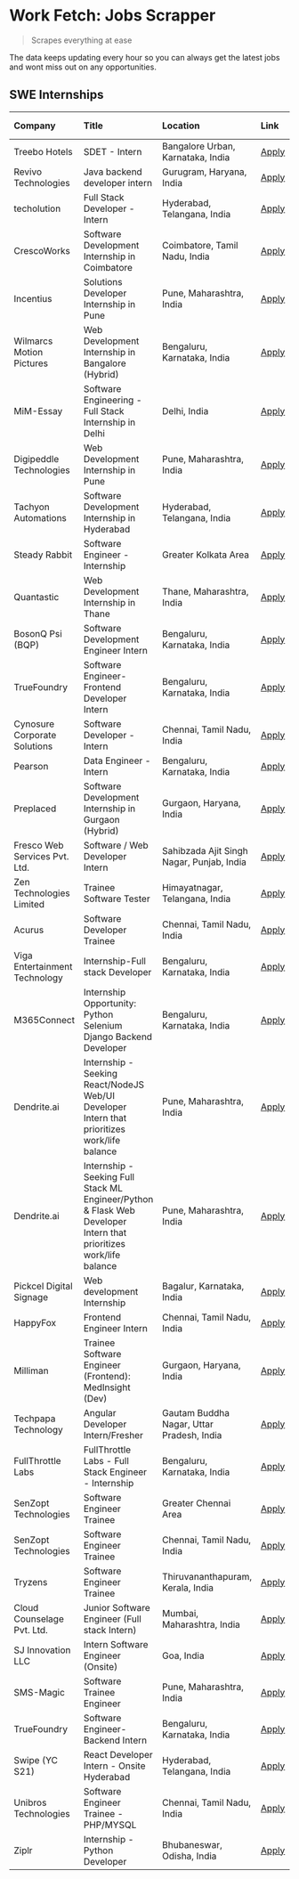 # Work Fetch: Jobs Scrapper
> Scrapes everything at ease

The data keeps updating every hour so you can always get the latest jobs and wont miss out on any opportunities.

## SWE Internships
<!--START_SECTION:workfetch-->
| Company                       | Title                                                                                                              | Location                                  | Link                                                                                                                                                                                                                                                                                                                          | Date Posted   |
|:------------------------------|:-------------------------------------------------------------------------------------------------------------------|:------------------------------------------|:------------------------------------------------------------------------------------------------------------------------------------------------------------------------------------------------------------------------------------------------------------------------------------------------------------------------------|:--------------|
| Treebo Hotels                 | SDET - Intern                                                                                                      | Bangalore Urban, Karnataka, India         | [Apply](https://in.linkedin.com/jobs/view/sdet-intern-at-treebo-hotels-3902832257?position=10&pageNum=0&refId=PzfvFHaIRKcbwUkPPsFkGA%3D%3D&trackingId=4cnQ9fqUZswjIDn4Ebrmfw%3D%3D&trk=public_jobs_jserp-result_search-card)                                                                                                  | 2024-04-19    |
| Revivo Technologies           | Java backend developer intern                                                                                      | Gurugram, Haryana, India                  | [Apply](https://in.linkedin.com/jobs/view/java-backend-developer-intern-at-revivo-technologies-3906034446?position=28&pageNum=0&refId=PzfvFHaIRKcbwUkPPsFkGA%3D%3D&trackingId=wqQfcisOtADblLJOaVPHLg%3D%3D&trk=public_jobs_jserp-result_search-card)                                                                          | 2024-04-19    |
| techolution                   | Full Stack Developer - Intern                                                                                      | Hyderabad, Telangana, India               | [Apply](https://in.linkedin.com/jobs/view/full-stack-developer-intern-at-techolution-3904814977?position=29&pageNum=0&refId=PzfvFHaIRKcbwUkPPsFkGA%3D%3D&trackingId=8YwSZJkVdvN4fMrp6c%2FXVg%3D%3D&trk=public_jobs_jserp-result_search-card)                                                                                  | 2024-04-18    |
| CrescoWorks                   | Software Development Internship in Coimbatore                                                                      | Coimbatore, Tamil Nadu, India             | [Apply](https://in.linkedin.com/jobs/view/software-development-internship-in-coimbatore-at-crescoworks-3904327953?position=7&pageNum=0&refId=PzfvFHaIRKcbwUkPPsFkGA%3D%3D&trackingId=ISlQAG40CrfF35T8dkv9vw%3D%3D&trk=public_jobs_jserp-result_search-card)                                                                   | 2024-04-17    |
| Incentius                     | Solutions Developer Internship in Pune                                                                             | Pune, Maharashtra, India                  | [Apply](https://in.linkedin.com/jobs/view/solutions-developer-internship-in-pune-at-incentius-3904329499?position=15&pageNum=0&refId=PzfvFHaIRKcbwUkPPsFkGA%3D%3D&trackingId=Q7ZS9VOD4Ogq78KDZ%2FVvow%3D%3D&trk=public_jobs_jserp-result_search-card)                                                                         | 2024-04-17    |
| Wilmarcs Motion Pictures      | Web Development Internship in Bangalore (Hybrid)                                                                   | Bengaluru, Karnataka, India               | [Apply](https://in.linkedin.com/jobs/view/web-development-internship-in-bangalore-hybrid-at-wilmarcs-motion-pictures-3904333111?position=44&pageNum=0&refId=PzfvFHaIRKcbwUkPPsFkGA%3D%3D&trackingId=xoacNfdlsH4Athi8BT8LjA%3D%3D&trk=public_jobs_jserp-result_search-card)                                                    | 2024-04-17    |
| MiM-Essay                     | Software Engineering - Full Stack Internship in Delhi                                                              | Delhi, India                              | [Apply](https://in.linkedin.com/jobs/view/software-engineering-full-stack-internship-in-delhi-at-mim-essay-3901647332?position=19&pageNum=0&refId=PzfvFHaIRKcbwUkPPsFkGA%3D%3D&trackingId=0%2FUPVbZHX9mX4tCNsv%2FXYA%3D%3D&trk=public_jobs_jserp-result_search-card)                                                          | 2024-04-15    |
| Digipeddle Technologies       | Web Development Internship in Pune                                                                                 | Pune, Maharashtra, India                  | [Apply](https://in.linkedin.com/jobs/view/web-development-internship-in-pune-at-digipeddle-technologies-3898605884?position=38&pageNum=0&refId=PzfvFHaIRKcbwUkPPsFkGA%3D%3D&trackingId=AH16dGx8Fu%2B4cICFbBGQIg%3D%3D&trk=public_jobs_jserp-result_search-card)                                                               | 2024-04-13    |
| Tachyon Automations           | Software Development Internship in Hyderabad                                                                       | Hyderabad, Telangana, India               | [Apply](https://in.linkedin.com/jobs/view/software-development-internship-in-hyderabad-at-tachyon-automations-3896969464?position=23&pageNum=0&refId=PzfvFHaIRKcbwUkPPsFkGA%3D%3D&trackingId=bGdjeTnEFEYwrf6PbjEdSw%3D%3D&trk=public_jobs_jserp-result_search-card)                                                           | 2024-04-12    |
| Steady Rabbit                 | Software Engineer - Internship                                                                                     | Greater Kolkata Area                      | [Apply](https://in.linkedin.com/jobs/view/software-engineer-internship-at-steady-rabbit-3885171077?position=4&pageNum=0&refId=PzfvFHaIRKcbwUkPPsFkGA%3D%3D&trackingId=yVjzSYTiEeizPoxTz8YI5Q%3D%3D&trk=public_jobs_jserp-result_search-card)                                                                                  | 2024-04-08    |
| Quantastic                    | Web Development Internship in Thane                                                                                | Thane, Maharashtra, India                 | [Apply](https://in.linkedin.com/jobs/view/web-development-internship-in-thane-at-quantastic-3888221292?position=58&pageNum=0&refId=PzfvFHaIRKcbwUkPPsFkGA%3D%3D&trackingId=i4uuxp8pwe390lWc2IWicA%3D%3D&trk=public_jobs_jserp-result_search-card)                                                                             | 2024-04-08    |
| BosonQ Psi (BQP)              | Software Development Engineer Intern                                                                               | Bengaluru, Karnataka, India               | [Apply](https://in.linkedin.com/jobs/view/software-development-engineer-intern-at-bosonq-psi-bqp-3888328596?position=22&pageNum=0&refId=PzfvFHaIRKcbwUkPPsFkGA%3D%3D&trackingId=tr53Oxq59GODVW6MonAE3Q%3D%3D&trk=public_jobs_jserp-result_search-card)                                                                        | 2024-04-06    |
| TrueFoundry                   | Software Engineer- Frontend Developer Intern                                                                       | Bengaluru, Karnataka, India               | [Apply](https://in.linkedin.com/jobs/view/software-engineer-frontend-developer-intern-at-truefoundry-3887320206?position=13&pageNum=0&refId=PzfvFHaIRKcbwUkPPsFkGA%3D%3D&trackingId=PwvesIypAhsoPPcpNtrNVw%3D%3D&trk=public_jobs_jserp-result_search-card)                                                                    | 2024-04-05    |
| Cynosure Corporate Solutions  | Software Developer -Intern                                                                                         | Chennai, Tamil Nadu, India                | [Apply](https://in.linkedin.com/jobs/view/software-developer-intern-at-cynosure-corporate-solutions-3884767755?position=14&pageNum=0&refId=PzfvFHaIRKcbwUkPPsFkGA%3D%3D&trackingId=WEtZ675%2F4gQiXKTsDf39vg%3D%3D&trk=public_jobs_jserp-result_search-card)                                                                   | 2024-04-04    |
| Pearson                       | Data Engineer - Intern                                                                                             | Bengaluru, Karnataka, India               | [Apply](https://in.linkedin.com/jobs/view/data-engineer-intern-at-pearson-3884561204?position=60&pageNum=0&refId=PzfvFHaIRKcbwUkPPsFkGA%3D%3D&trackingId=a5XegIbVYPBvrjNiuZ9TQQ%3D%3D&trk=public_jobs_jserp-result_search-card)                                                                                               | 2024-04-04    |
| Preplaced                     | Software Development Internship in Gurgaon (Hybrid)                                                                | Gurgaon, Haryana, India                   | [Apply](https://in.linkedin.com/jobs/view/software-development-internship-in-gurgaon-hybrid-at-preplaced-3880567870?position=18&pageNum=0&refId=PzfvFHaIRKcbwUkPPsFkGA%3D%3D&trackingId=yw0YWOWsiIgPJSVJmsyB2A%3D%3D&trk=public_jobs_jserp-result_search-card)                                                                | 2024-04-01    |
| Fresco Web Services Pvt. Ltd. | Software / Web Developer Intern                                                                                    | Sahibzada Ajit Singh Nagar, Punjab, India | [Apply](https://in.linkedin.com/jobs/view/software-web-developer-intern-at-fresco-web-services-pvt-ltd-3880552598?position=50&pageNum=0&refId=PzfvFHaIRKcbwUkPPsFkGA%3D%3D&trackingId=m8CJBqX4eM%2FX598EjkHtGQ%3D%3D&trk=public_jobs_jserp-result_search-card)                                                                | 2024-04-01    |
| Zen Technologies Limited      | Trainee Software  Tester                                                                                           | Himayatnagar, Telangana, India            | [Apply](https://in.linkedin.com/jobs/view/trainee-software-tester-at-zen-technologies-limited-3872100214?position=8&pageNum=0&refId=PzfvFHaIRKcbwUkPPsFkGA%3D%3D&trackingId=7%2FH%2FpYn86%2FcBNLvvcGCI7g%3D%3D&trk=public_jobs_jserp-result_search-card)                                                                      | 2024-03-26    |
| Acurus                        | Software Developer Trainee                                                                                         | Chennai, Tamil Nadu, India                | [Apply](https://in.linkedin.com/jobs/view/software-developer-trainee-at-acurus-3871400616?position=16&pageNum=0&refId=PzfvFHaIRKcbwUkPPsFkGA%3D%3D&trackingId=P9lHGm1GRx%2FDkpUM1mfTUA%3D%3D&trk=public_jobs_jserp-result_search-card)                                                                                        | 2024-03-26    |
| Viga Entertainment Technology | Internship-Full stack Developer                                                                                    | Bengaluru, Karnataka, India               | [Apply](https://in.linkedin.com/jobs/view/internship-full-stack-developer-at-viga-entertainment-technology-3870669789?position=20&pageNum=0&refId=PzfvFHaIRKcbwUkPPsFkGA%3D%3D&trackingId=b1rvM%2BQzicK7HeMSX2KPPA%3D%3D&trk=public_jobs_jserp-result_search-card)                                                            | 2024-03-25    |
| M365Connect                   | Internship Opportunity: Python Selenium Django Backend Developer                                                   | Bengaluru, Karnataka, India               | [Apply](https://in.linkedin.com/jobs/view/internship-opportunity-python-selenium-django-backend-developer-at-m365connect-3868219387?position=59&pageNum=0&refId=PzfvFHaIRKcbwUkPPsFkGA%3D%3D&trackingId=ZcHaat%2BVRP7HsTWlc2LNTA%3D%3D&trk=public_jobs_jserp-result_search-card)                                              | 2024-03-24    |
| Dendrite.ai                   | Internship - Seeking React/NodeJS Web/UI Developer Intern that prioritizes work/life balance                       | Pune, Maharashtra, India                  | [Apply](https://in.linkedin.com/jobs/view/internship-seeking-react-nodejs-web-ui-developer-intern-that-prioritizes-work-life-balance-at-dendrite-ai-3853583200?position=31&pageNum=0&refId=PzfvFHaIRKcbwUkPPsFkGA%3D%3D&trackingId=yudqFoxWSDHmNT%2BmZLEMWQ%3D%3D&trk=public_jobs_jserp-result_search-card)                   | 2024-03-12    |
| Dendrite.ai                   | Internship - Seeking Full Stack ML Engineer/Python & Flask Web Developer Intern that prioritizes work/life balance | Pune, Maharashtra, India                  | [Apply](https://in.linkedin.com/jobs/view/internship-seeking-full-stack-ml-engineer-python-flask-web-developer-intern-that-prioritizes-work-life-balance-at-dendrite-ai-3853583202?position=56&pageNum=0&refId=PzfvFHaIRKcbwUkPPsFkGA%3D%3D&trackingId=9ZAMFwoDiNZVAJSHQdz1Jg%3D%3D&trk=public_jobs_jserp-result_search-card) | 2024-03-12    |
| Pickcel Digital Signage       | Web development Internship                                                                                         | Bagalur, Karnataka, India                 | [Apply](https://in.linkedin.com/jobs/view/web-development-internship-at-pickcel-digital-signage-3849506118?position=48&pageNum=0&refId=PzfvFHaIRKcbwUkPPsFkGA%3D%3D&trackingId=aalk2VbHWk7uGIQXBmuGRg%3D%3D&trk=public_jobs_jserp-result_search-card)                                                                         | 2024-03-08    |
| HappyFox                      | Frontend Engineer Intern                                                                                           | Chennai, Tamil Nadu, India                | [Apply](https://in.linkedin.com/jobs/view/frontend-engineer-intern-at-happyfox-3848357951?position=47&pageNum=0&refId=PzfvFHaIRKcbwUkPPsFkGA%3D%3D&trackingId=yCtC7FTuLiLEPPUnl1wijQ%3D%3D&trk=public_jobs_jserp-result_search-card)                                                                                          | 2024-03-07    |
| Milliman                      | Trainee Software Engineer (Frontend): MedInsight (Dev)                                                             | Gurgaon, Haryana, India                   | [Apply](https://in.linkedin.com/jobs/view/trainee-software-engineer-frontend-medinsight-dev-at-milliman-3792874280?position=9&pageNum=0&refId=PzfvFHaIRKcbwUkPPsFkGA%3D%3D&trackingId=ZyaIlCi4EWBCSfhhBg%2FluQ%3D%3D&trk=public_jobs_jserp-result_search-card)                                                                | 2024-03-01    |
| Techpapa Technology           | Angular Developer Intern/Fresher                                                                                   | Gautam Buddha Nagar, Uttar Pradesh, India | [Apply](https://in.linkedin.com/jobs/view/angular-developer-intern-fresher-at-techpapa-technology-3834305862?position=52&pageNum=0&refId=PzfvFHaIRKcbwUkPPsFkGA%3D%3D&trackingId=Fx%2BT789JYyJANCqKibh3%2Bw%3D%3D&trk=public_jobs_jserp-result_search-card)                                                                   | 2024-02-20    |
| FullThrottle Labs             | FullThrottle Labs - Full Stack Engineer - Internship                                                               | Bengaluru, Karnataka, India               | [Apply](https://in.linkedin.com/jobs/view/fullthrottle-labs-full-stack-engineer-internship-at-fullthrottle-labs-3829636016?position=51&pageNum=0&refId=PzfvFHaIRKcbwUkPPsFkGA%3D%3D&trackingId=ZMjsMrHeCHMnDU9ESDmEKg%3D%3D&trk=public_jobs_jserp-result_search-card)                                                         | 2024-02-17    |
| SenZopt Technologies          | Software Engineer Trainee                                                                                          | Greater Chennai Area                      | [Apply](https://in.linkedin.com/jobs/view/software-engineer-trainee-at-senzopt-technologies-3827688781?position=30&pageNum=0&refId=PzfvFHaIRKcbwUkPPsFkGA%3D%3D&trackingId=ANePxlEFNhr3XtVL1BogJA%3D%3D&trk=public_jobs_jserp-result_search-card)                                                                             | 2024-02-12    |
| SenZopt Technologies          | Software Engineer Trainee                                                                                          | Chennai, Tamil Nadu, India                | [Apply](https://in.linkedin.com/jobs/view/software-engineer-trainee-at-senzopt-technologies-3827686880?position=46&pageNum=0&refId=PzfvFHaIRKcbwUkPPsFkGA%3D%3D&trackingId=8fnQu1vUpu7lKGaxvRyEIg%3D%3D&trk=public_jobs_jserp-result_search-card)                                                                             | 2024-02-12    |
| Tryzens                       | Software Engineer Trainee                                                                                          | Thiruvananthapuram, Kerala, India         | [Apply](https://in.linkedin.com/jobs/view/software-engineer-trainee-at-tryzens-3809363491?position=32&pageNum=0&refId=PzfvFHaIRKcbwUkPPsFkGA%3D%3D&trackingId=suAZ2dwOOrs1IqWJUTDFIg%3D%3D&trk=public_jobs_jserp-result_search-card)                                                                                          | 2024-01-18    |
| Cloud Counselage Pvt. Ltd.    | Junior Software Engineer (Full stack Intern)                                                                       | Mumbai, Maharashtra, India                | [Apply](https://in.linkedin.com/jobs/view/junior-software-engineer-full-stack-intern-at-cloud-counselage-pvt-ltd-3803132814?position=24&pageNum=0&refId=PzfvFHaIRKcbwUkPPsFkGA%3D%3D&trackingId=7D12ODObwjnDIxMKO%2BjzvA%3D%3D&trk=public_jobs_jserp-result_search-card)                                                      | 2024-01-11    |
| SJ Innovation LLC             | Intern Software Engineer (Onsite)                                                                                  | Goa, India                                | [Apply](https://in.linkedin.com/jobs/view/intern-software-engineer-onsite-at-sj-innovation-llc-3799959011?position=40&pageNum=0&refId=PzfvFHaIRKcbwUkPPsFkGA%3D%3D&trackingId=c3UQzbP6f7YIfnRKk4D0uA%3D%3D&trk=public_jobs_jserp-result_search-card)                                                                          | 2024-01-11    |
| SMS-Magic                     | Software Trainee Engineer                                                                                          | Pune, Maharashtra, India                  | [Apply](https://in.linkedin.com/jobs/view/software-trainee-engineer-at-sms-magic-3761409781?position=26&pageNum=0&refId=PzfvFHaIRKcbwUkPPsFkGA%3D%3D&trackingId=1qIdAL4rXw07swpCVvMDYg%3D%3D&trk=public_jobs_jserp-result_search-card)                                                                                        | 2023-11-16    |
| TrueFoundry                   | Software Engineer-Backend Intern                                                                                   | Bengaluru, Karnataka, India               | [Apply](https://in.linkedin.com/jobs/view/software-engineer-backend-intern-at-truefoundry-3779508170?position=27&pageNum=0&refId=PzfvFHaIRKcbwUkPPsFkGA%3D%3D&trackingId=E2Q9NdnBOwsIC2JgD81Tpg%3D%3D&trk=public_jobs_jserp-result_search-card)                                                                               | 2023-11-10    |
| Swipe (YC S21)                | React Developer Intern - Onsite Hyderabad                                                                          | Hyderabad, Telangana, India               | [Apply](https://in.linkedin.com/jobs/view/react-developer-intern-onsite-hyderabad-at-swipe-yc-s21-3737600089?position=34&pageNum=0&refId=PzfvFHaIRKcbwUkPPsFkGA%3D%3D&trackingId=ZAupXI61rQC1h7kTRLvrPw%3D%3D&trk=public_jobs_jserp-result_search-card)                                                                       | 2023-10-13    |
| Unibros Technologies          | Software Engineer Trainee - PHP/MYSQL                                                                              | Chennai, Tamil Nadu, India                | [Apply](https://in.linkedin.com/jobs/view/software-engineer-trainee-php-mysql-at-unibros-technologies-3656599241?position=33&pageNum=0&refId=PzfvFHaIRKcbwUkPPsFkGA%3D%3D&trackingId=Yj%2FXQPfgBHoM1fqTWsTY7w%3D%3D&trk=public_jobs_jserp-result_search-card)                                                                 | 2023-06-12    |
| Ziplr                         | Internship - Python Developer                                                                                      | Bhubaneswar, Odisha, India                | [Apply](https://in.linkedin.com/jobs/view/internship-python-developer-at-ziplr-3645677592?position=55&pageNum=0&refId=PzfvFHaIRKcbwUkPPsFkGA%3D%3D&trackingId=9L7Z4JP7JTJx%2Bg45jYm95Q%3D%3D&trk=public_jobs_jserp-result_search-card)                                                                                        | 2023-06-02    |
<!--END_SECTION:workfetch-->
